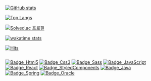  [![GitHub stats](https://github-readme-stats.vercel.app/api?username=rkekqmf&include_all_commits=true&count_private=true&show_icons=true&icon_color=fff&hide_title=true&theme=dark)](https://github.com/rkekqmf/github-readme-stats)



[![Top Langs](https://github-readme-stats.vercel.app/api/top-langs/?username=rkekqmf&layout=compact&theme=dark)](https://github.com/rkekqmf/github-readme-stats)



[![Solved.ac
프로필](http://mazassumnida.wtf/api/v2/generate_badge?boj=rkekqmf)](https://solved.ac/rkekqmf)

[![wakatime stats](https://github-readme-stats.vercel.app/api/wakatime?username=rkekqmf&theme=dark)](https://github.com/rkekqmf/github-readme-stats)

[![Hits](https://hits.seeyoufarm.com/api/count/incr/badge.svg?url=https%3A%2F%2Fgithub.com%2Frkekqmf%2Fhit-counter&count_bg=%238E8E8E&title_bg=%23555555&icon=&icon_color=%23CECECE&title=%EB%B0%A9%EB%AC%B8%EC%9E%90%EC%88%98&edge_flat=false)](https://hits.seeyoufarm.com)

<img src="">

[![Badge_Html5](https://img.shields.io/badge/Html-555555?style=for-the-badge&logo=html5&logoColor=e34f26)]()
[![Badge_Css3](https://img.shields.io/badge/Css-555555?style=for-the-badge&logo=css3&logoColor=1572B6)]()
[![Badge_Sass](https://img.shields.io/badge/Sass-555555?style=for-the-badge&logo=sass&logoColor=cc6699)]()
[![Badge_JavaScript](https://img.shields.io/badge/JavaScript-555555?style=for-the-badge&logo=javaScript&logoColor=f7df1e)]()
[![Badge_React](https://img.shields.io/badge/React-555555?style=for-the-badge&logo=react&logoColor=61DAFB)]()
[![Badge_StyledComponents](https://img.shields.io/badge/StyledComponents-555555?style=for-the-badge&logo=styledComponents&logoColor=db7093)]()
[![Badge_Java](https://img.shields.io/badge/Java-555555?style=for-the-badge&logo=java&logoColor=007396)]()
[![Badge_Spring](https://img.shields.io/badge/Spring-555555?style=for-the-badge&logo=spring&logoColor=6db33f)]()
[![Badge_Oracle](https://img.shields.io/badge/Oracle-555555?style=for-the-badge&logo=oracle&logoColor=f80000)]()
